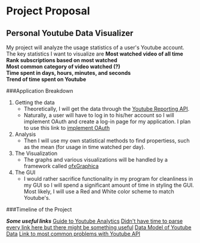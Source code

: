 # Project Proposal
## Personal Youtube Data Visualizer
My project will analyze the usage statistics of a user's Youtube account. The key statistics I want to visualize are 
**Most watched video of all time**<br/>
**Rank subscriptions based on most watched**<br/>
**Most common category of video watched (?)**<br/>
**Time spent in days, hours, minutes, and seconds**<br/>
**Trend of time spent on Youtube**<br/>


###Application Breakdown
1. Getting the data
    * Theoretically, I will get the data through the [Youtube Reporting API](https://developers.google.com/youtube/reporting/). 
    * Naturally, a user will have to log in to his/her account so I will implement OAuth and create a log-in page for my application. I plan to use this link to [implement OAuth](https://developers.google.com/youtube/v3/guides/authentication#OAuth2_Devices_Flow)
2. Analysis
    * Then I will use my own statistical methods to find propertiess, such as the mean (for usage in time watched per day). 
3. The Visualization
    * The graphs and various visualizations will be handled by a framework called [ofxGraphica](https://github.com/jagracar/ofxGrafica)
4. The GUI
    * I would rather sacrifice functionality in my program for cleanliness in my GUI so I will spend a significant amount of time in styling the GUI. Most likely, I will use a Red and White color scheme to match Youtube's. 

###Timeline of the Project
   
***Some useful links***
[Guide to Youtube Analytics](https://www.singlegrain.com/blog-posts/analytics/complete-guide-to-youtube-analytics/)
[Didn't have time to parse every link here but there might be something useful](https://github.com/uhub/awesome-cpp)
[Data Model of Youtube Data](https://developers.google.com/youtube/analytics/data_model) 
[Link to most common problems with Youtube API](https://stackoverflow.com/questions/tagged/youtube-analytics-api?sort=votes&pageSize=50) 
